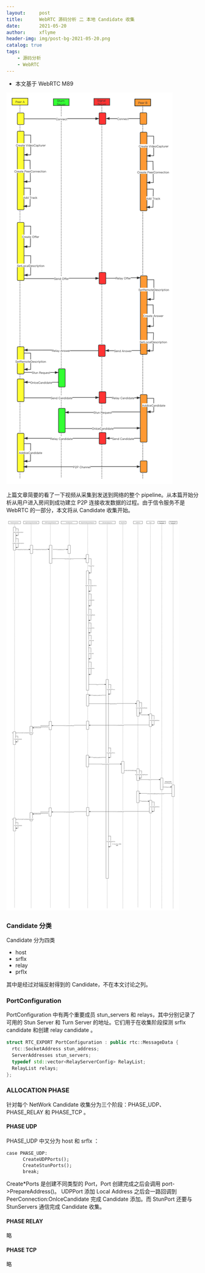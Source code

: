 ```yaml
---
layout:     post
title:      WebRTC 源码分析 二 本地 Candidate 收集
date:       2021-05-20
author:     xflyme
header-img: img/post-bg-2021-05-20.png
catalog: true
tags:
    - 源码分析
    - WebRTC
---
```



* 本文基于 WebRTC M89

![图一](/img/webrtc-2-1.png)

上篇文章简要的看了一下视频从采集到发送到网络的整个 pipeline。从本篇开始分析从用户进入房间到成功建立 P2P 连接收发数据的过程。由于信令服务不是 WebRTC 的一部分，本文将从 Candidate 收集开始。

![图二](/img/webrtc-2-2.png)

### Candidate 分类
Candidate 分为四类
* host
* srflx
* relay
* prflx

其中是经过对端反射得到的 Candidate，不在本文讨论之列。

### PortConfiguration
PortConfiguration 中有两个重要成员 stun_servers 和 relays，其中分别记录了可用的 Stun Server 和 Turn Server 的地址。它们用于在收集阶段探测 srflx candidate 和创建 relay candidate 。

```c++
struct RTC_EXPORT PortConfiguration : public rtc::MessageData {
  rtc::SocketAddress stun_address;
  ServerAddresses stun_servers;
  typedef std::vector<RelayServerConfig> RelayList;
  RelayList relays;
};

```


### ALLOCATION PHASE
针对每个 NetWork Candidate 收集分为三个阶段：PHASE_UDP、PHASE_RELAY 和 PHASE_TCP 。

#### PHASE UDP
PHASE_UDP 中又分为 host 和 srflx ：

```
case PHASE_UDP:
      CreateUDPPorts();
      CreateStunPorts();
      break;
```

Create*Ports 是创建不同类型的 Port，Port 创建完成之后会调用 port->PrepareAddress()。
UDPPort 添加 Local Address 之后会一路回调到 PeerConnection:OnIceCandidate 完成 Candidate 添加。而 StunPort 还要与 StunServers 通信完成 Candidate 收集。

#### PHASE RELAY 
略

#### PHASE TCP 
略













































